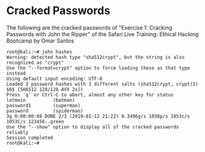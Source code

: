 # Cracked Passwords
The following are the cracked passwords of "Exercise 1: Cracking Passwords with John the Ripper" of the Safari Live Training: Ethical Hacking Bootcamp by Omar Santos

```
root@kali:~# john hashes
Warning: detected hash type "sha512crypt", but the string is also recognized as "crypt"
Use the "--format=crypt" option to force loading these as that type instead
Using default input encoding: UTF-8
Loaded 3 password hashes with 3 different salts (sha512crypt, crypt(3) $6$ [SHA512 128/128 AVX 2x])
Press 'q' or Ctrl-C to abort, almost any other key for status
letmein          (batman)
password1        (superman)
password         (spiderman)
3g 0:00:00:08 DONE 2/3 (2019-01-12 21:22) 0.3496g/s 1038p/s 1053c/s 1053C/s 123456..green
Use the "--show" option to display all of the cracked passwords reliably
Session completed
root@kali:~#
```
